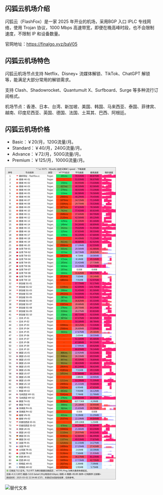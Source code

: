 ## 闪狐云机场介绍

闪狐云（FlashFox）是一家 2025 年开业的机场，采用BGP 入口 IPLC 专线网络，使用 Trojan 协议，1000 Mbps 高速带宽，即便在晚高峰时段，也不会限制速度，不限制 IP 和设备数量。

官网地址：https://finalgo.xyz/baV05

## 闪狐云机场特色

闪狐云机场节点支持 Netflix、Disney+ 流媒体解锁、TikTok、ChatGPT 解锁等，能满足大部分常用的解锁需求。

支持 Clash、Shadowrocket、Quantumult X、Surfboard、Surge 等多种流行订阅格式。

机场节点：香港、日本、台湾、新加坡、美国、韩国、马来西亚、泰国、菲律宾、越南、印度尼西亚、英国、德国、法国、土耳其、巴西、阿根廷。

## 闪狐云机场价格

- Basic：￥20/月，120G流量/月。
- Standard：￥40/月，240G流量/月。
- Advance：￥72/月，500G流量/月。
- Premium：￥125/月，1000G流量/月。



![替代文本](https://raw.githubusercontent.com/tizibaike/flashfox/refs/heads/main/images/9375.png)

![替代文本](https://raw.githubusercontent.com/tizibaike/flashfox/refs/heads/main/images/1753.png)
